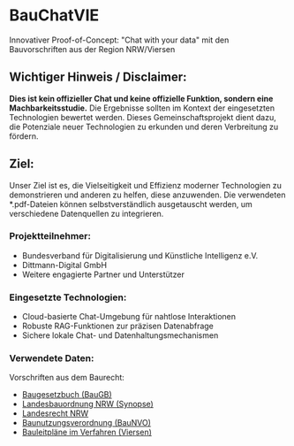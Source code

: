 # BauChatVIE
Innovativer Proof-of-Concept: "Chat with your data" mit den Bauvorschriften aus der Region NRW/Viersen

## Wichtiger Hinweis / Disclaimer:
**Dies ist kein offizieller Chat und keine offizielle Funktion, sondern eine Machbarkeitsstudie.** Die Ergebnisse sollten im Kontext der eingesetzten Technologien bewertet werden. Dieses Gemeinschaftsprojekt dient dazu, die Potenziale neuer Technologien zu erkunden und deren Verbreitung zu fördern.

## Ziel:
Unser Ziel ist es, die Vielseitigkeit und Effizienz moderner Technologien zu demonstrieren und anderen zu helfen, diese anzuwenden. Die verwendeten *.pdf-Dateien können selbstverständlich ausgetauscht werden, um verschiedene Datenquellen zu integrieren.

### Projektteilnehmer:
- Bundesverband für Digitalisierung und Künstliche Intelligenz e.V.
- Dittmann-Digital GmbH
- Weitere engagierte Partner und Unterstützer

### Eingesetzte Technologien:
- Cloud-basierte Chat-Umgebung für nahtlose Interaktionen
- Robuste RAG-Funktionen zur präzisen Datenabfrage
- Sichere lokale Chat- und Datenhaltungsmechanismen

### Verwendete Daten:
Vorschriften aus dem Baurecht:
- [Baugesetzbuch (BauGB)](https://www.gesetze-im-internet.de/bbaug/BauGB.pdf)
- [Landesbauordnung NRW (Synopse)](https://www.aknw.de/fileadmin/user_upload/Gesetze-Verordnungen/Synopse_Landesbauordnung_NRW_24122023.pdf)
- [Landesrecht NRW](https://recht.nrw.de/lmi/owa/br_text_anzeigen?v_id=4420060110081829924)
- [Baunutzungsverordnung (BauNVO)](https://www.gesetze-im-internet.de/baunvo/BauNVO.pdf)
- [Bauleitpläne im Verfahren (Viersen)](https://www.viersen.de/de/inhalt/bauleitplaene-im-verfahren)
